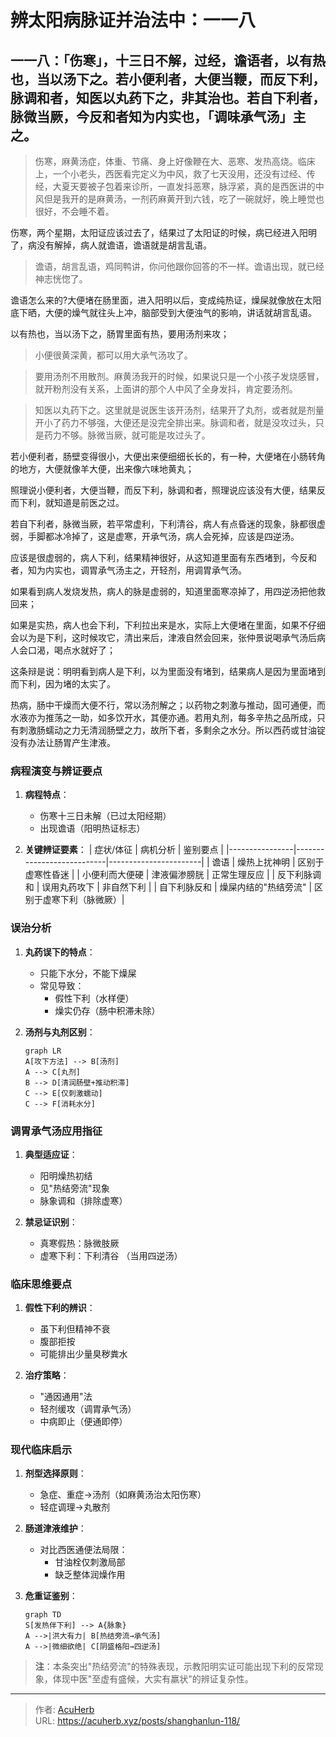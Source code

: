 # 辨太阳病脉证并治法中：一一八


## 一一八：「伤寒」，十三日不解，过经，谵语者，以有热也，当以汤下之。若小便利者，大便当鞭，而反下利，脉调和者，知医以丸药下之，非其治也。若自下利者，脉微当厥，今反和者知为内实也，「调味承气汤」主之。

<!--more-->

> 伤寒，麻黄汤症，体重、节痛、身上好像鞭在大、恶寒、发热高烧。临床上，一个小老头，西医看完定义为中风，救了七天没用，还没有过经、传经，大夏天要被子包着来诊所，一直发抖恶寒，脉浮紧，真的是西医讲的中风但是我开的是麻黄汤，一剂药麻黄开到六钱，吃了一碗就好，晚上睡觉也很好，不会睡不着。

伤寒，两个星期，太阳证应该过去了，结果过了太阳证的时候，病已经进入阳明了，病没有解掉，病人就谵语，谵语就是胡言乱语。

> 谵语，胡言乱语，鸡同鸭讲，你问他跟你回答的不一样。谵语出现，就已经神志恍惚了。

谵语怎么来的?大便堵在肠里面，进入阳明以后，变成纯热证，燥屎就像放在太阳底下晒，大便的燥气就往头上冲，脑部受到大便浊气的影响，讲话就胡言乱语。

以有热也，当以汤下之，肠胃里面有热，要用汤剂来攻；

> 小便很黄深黄，都可以用大承气汤攻了。

> 要用汤剂不用散剂。麻黄汤我开的时候，如果说只是一个小孩子发烧感冒，就开粉剂没有关系，上面讲的那个人中风了全身发抖，肯定要汤剂。

> 知医以丸药下之。这里就是说医生该开汤剂，结果开了丸剂，或者就是剂量开小了药力不够强，大便还是没完全排出来。脉调和者，就是没攻过头，只是药力不够。脉微当厥，就可能是攻过头了。

若小便利者，肠壁变得很小，大便出来便细细长长的，有一种，大便堵在小肠转角的地方，大便就像羊大便，出来像六味地黄丸；

照理说小便利者，大便当鞭，而反下利，脉调和者，照理说应该没有大便，结果反而下利，就知道是前医之过。

若自下利者，脉微当厥，若平常虚利，下利清谷，病人有点昏迷的现象，脉都很虚弱，手脚都冰冷掉了，这是虚寒，开承气汤，病人会死掉，应该是四逆汤。

应该是很虚弱的，病人下利，结果精神很好，从这知道里面有东西堵到，今反和者，知为内实也，调胃承气汤主之，开轻剂，用调胃承气汤。

如果看到病人发烧发热，病人的脉是虚弱的，知道里面寒凉掉了，用四逆汤把他救回来；

如果是实热，病人也会下利，下利拉出来是水，实际上大便堵在里面，如果不仔细会以为是下利，这时候攻它，清出来后，津液自然会回来，张仲景说喝承气汤后病人会口渴，喝点水就好了；

这条辩是说：明明看到病人是下利，以为里面没有堵到，结果病人是因为里面堵到而下利，因为堵的太实了。

热病，肠中干燥而大便不行，常以汤剂解之；以药物之刺激与推动，固可通便，而水液亦为推荡之一助，如多饮开水，其便亦通。若用丸剂，每多辛热之品所成，只有刺激肠蠕动之力无清润肠壁之力，故所下者，多剩余之水分。所以西药或甘油锭没有办法让肠胃产生津液。

### 病程演变与辨证要点
1. **病程特点**：
   - 伤寒十三日未解（已过太阳经期）
   - 出现谵语（阳明热证标志）

2. **关键辨证要素**：
   | 症状/体征       | 病机分析                  | 鉴别要点               |
   |----------------|---------------------------|-----------------------|
   | 谵语           | 燥热上扰神明              | 区别于虚寒性昏迷       |
   | 小便利而大便硬 | 津液偏渗膀胱              | 正常生理反应           |
   | 反下利脉调和   | 误用丸药攻下              | 非自然下利             |
   | 自下利脉反和   | 燥屎内结的"热结旁流"      | 区别于虚寒下利（脉微厥）|

### 误治分析
1. **丸药误下的特点**：
   - 只能下水分，不能下燥屎
   - 常见导致：
     - 假性下利（水样便）
     - 燥实仍存（肠中积滞未除）

2. **汤剂与丸剂区别**：
   ```mermaid
   graph LR
   A[攻下方法] --> B[汤剂]
   A --> C[丸剂]
   B --> D[清润肠壁+推动积滞]
   C --> E[仅刺激蠕动]
   C --> F[消耗水分]
   ```

### 调胃承气汤应用指征
1. **典型适应证**：
   - 阳明燥热初结
   - 见"热结旁流"现象
   - 脉象调和（排除虚寒）

2. **禁忌证识别**：
   - 真寒假热：脉微肢厥
   - 虚寒下利：下利清谷
   （当用四逆汤）

### 临床思维要点
1. **假性下利的辨识**：
   - 虽下利但精神不衰
   - 腹部拒按
   - 可能排出少量臭秽粪水

2. **治疗策略**：
   - "通因通用"法
   - 轻剂缓攻（调胃承气汤）
   - 中病即止（便通即停）

### 现代临床启示
1. **剂型选择原则**：
   - 急症、重症→汤剂（如麻黄汤治太阳伤寒）
   - 轻症调理→丸散剂

2. **肠道津液维护**：
   - 对比西医通便法局限：
     - 甘油栓仅刺激局部
     - 缺乏整体润燥作用

3. **危重证鉴别**：
   ```mermaid
   graph TD
   S[发热伴下利] --> A{脉象}
   A -->|洪大有力| B[热结旁流→承气汤]
   A -->|微细欲绝| C[阴盛格阳→四逆汤]
   ```

> **注**：本条突出"热结旁流"的特殊表现，示教阳明实证可能出现下利的反常现象，体现中医"至虚有盛候，大实有羸状"的辨证复杂性。

---

> 作者: [AcuHerb](https://acuherb.xyz)  
> URL: https://acuherb.xyz/posts/shanghanlun-118/  

